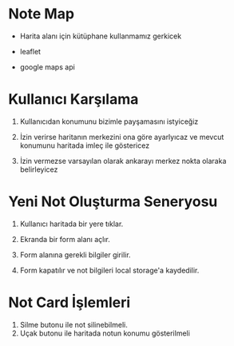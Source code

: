 # Note Map

- Harita alanı için kütüphane kullanmamız gerkicek

- leaflet
- google maps api

# Kullanıcı Karşılama

1. Kullanıcıdan konumunu bizimle payşamasını istyiceğiz

2. İzin verirse haritanın merkezini ona göre ayarlyıcaz ve mevcut konumunu haritada imleç ile göstericez

3. İzin vermezse varsayılan olarak ankarayı merkez nokta olaraka belirleyicez

# Yeni Not Oluşturma Seneryosu

1. Kullanıcı haritada bir yere tıklar.

2. Ekranda bir form alanı açlır.

3. Form alanına gerekli bilgiler girilir.

4. Form kapatılır ve not bilgileri local storage'a kaydedilir.

# Not Card İşlemleri

1. Silme butonu ile not silinebilmeli.
2. Uçak butonu ile haritada notun konumu gösterilmeli
